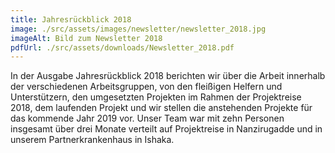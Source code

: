 ```yaml
---
title: Jahresrückblick 2018
image: ./src/assets/images/newsletter/newsletter_2018.jpg
imageAlt: Bild zum Newsletter 2018
pdfUrl: ./src/assets/downloads/Newsletter_2018.pdf
---
```


In der Ausgabe Jahresrückblick 2018 berichten wir über die Arbeit innerhalb der verschiedenen Arbeitsgruppen, von den fleißigen Helfern und Unterstützern, den umgesetzten Projekten im Rahmen der Projektreise 2018, dem laufenden Projekt und wir stellen die anstehenden Projekte für das kommende Jahr 2019 vor. Unser Team war mit zehn Personen insgesamt über drei Monate verteilt auf Projektreise in Nanzirugadde und in unserem Partnerkrankenhaus in Ishaka.
